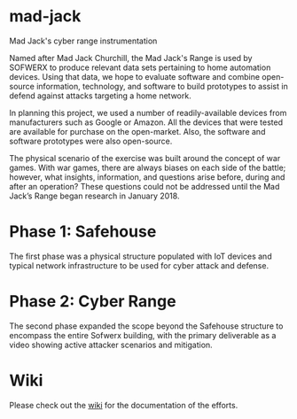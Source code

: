 # mad-jack

Mad Jack's cyber range instrumentation

Named after Mad Jack Churchill, the Mad Jack's Range is used by SOFWERX to produce relevant data sets pertaining to home automation devices. Using that data, we hope to evaluate software and combine open-source information, technology, and software to build prototypes to assist in defend against attacks targeting a home network.

In planning this project, we used a number of readily-available devices from manufacturers such as Google or Amazon. All the devices that were tested are available for purchase on the open-market. Also, the software and software prototypes were also open-source.

The physical scenario of the exercise was built around the concept of war games. With war games, there are always biases on each side of the battle; however, what insights, information, and questions arise before, during and after an operation? These questions could not be addressed until the Mad Jack’s Range began research in January 2018.

# Phase 1: Safehouse

The first phase was a physical structure populated with IoT devices and typical network infrastructure to be used for cyber attack and defense.

# Phase 2: Cyber Range

The second phase expanded the scope beyond the Safehouse structure to encompass the entire Sofwerx building, with the primary deliverable as a video showing active attacker scenarios and mitigation.

# Wiki

Please check out the [wiki](https://github.com/sofwerx/mad-jack/wiki) for the documentation of the efforts.

